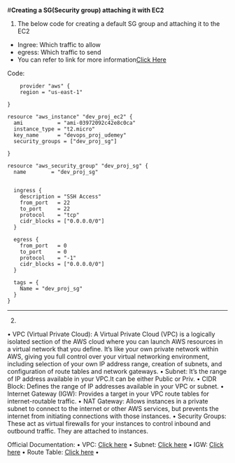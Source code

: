 #**Creating a SG(Security group) attaching it with EC2**


1. The below code for creating a default SG group and attaching it to the EC2

-  Ingree: Which traffic to allow
-  egress: Which traffic to send
-  You can refer to link for more information[Click Here](https://registry.terraform.io/providers/hashicorp/aws/3.34.0/docs/resources/security_group)


Code:
```
    provider "aws" {
    region = "us-east-1"

}

resource "aws_instance" "dev_proj_ec2" {
  ami           = "ami-03972092c42e8c0ca"
  instance_type = "t2.micro"
  key_name      = "devops_proj_udemey"
  security_groups = ["dev_proj_sg"]

}

resource "aws_security_group" "dev_proj_sg" {
  name        = "dev_proj_sg"
  

  ingress {
    description = "SSH Access"
    from_port   = 22
    to_port     = 22
    protocol    = "tcp"
    cidr_blocks = ["0.0.0.0/0"]
  }

  egress {
    from_port   = 0
    to_port     = 0
    protocol    = "-1"
    cidr_blocks = ["0.0.0.0/0"]
  }

  tags = {
    Name = "dev_proj_sg"
  }
}
```
--------------------------------------------------------------------------------------------------------------------------------------------------------------------------------------------------------------
2. 
•	VPC (Virtual Private Cloud): A Virtual Private Cloud (VPC) is a logically isolated section of the AWS cloud where you can launch AWS resources in a virtual network that you define. It’s like your own private network within AWS, giving you full control over your virtual networking environment, including selection of your own IP address range, creation of subnets, and configuration of route tables and network gateways.
•	Subnet: It’s the range of IP address available in your VPC.It can be either Public or Priv.
•	CIDR Block: Defines the range of IP addresses available in your VPC or subnet.
•	Internet Gateway (IGW): Provides a target in your VPC route tables for internet-routable traffic.
•	NAT Gateway: Allows instances in a private subnet to connect to the internet or other AWS services, but                        prevents the internet from initiating connections with those instances.
•	Security Groups: These act as virtual firewalls for your instances to control inbound and outbound traffic.   They are attached to instances.

Official Documentation:
•	VPC: [Click here](https://registry.terraform.io/providers/hashicorp/aws/latest/docs/resources/vpc)
•	Subnet: [Click here](https://registry.terraform.io/providers/hashicorp/aws/latest/docs/resources/subnet)
•	IGW: [Click here](https://registry.terraform.io/providers/hashicorp/aws/latest/docs/resources/internet_gateway.html)
•	Route Table: [Click here](https://registry.terraform.io/providers/hashicorp/aws/latest/docs/resources/route_table)
•	
